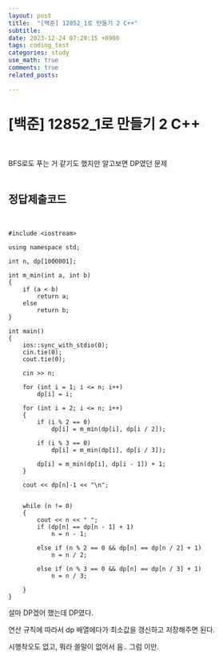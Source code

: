 ```yaml
---
layout: post
title:  "[백준] 12852_1로 만들기 2 C++"
subtitle:   
date: 2023-12-24 07:29:15 +0900
tags: coding_test
categories: study
use_math: true
comments: true
related_posts:

---
```


# [백준] 12852_1로 만들기 2 C++<br/>
<br/>

BFS로도 푸는 거 같기도 했지만 알고보면 DP였던 문제<br/>
<br/>

## 정답제출코드<br/>
<br/>

```
#include <iostream>

using namespace std;

int n, dp[1000001];

int m_min(int a, int b)
{
    if (a < b)
        return a;
    else
        return b;
}

int main()
{
    ios::sync_with_stdio(0);
    cin.tie(0);
    cout.tie(0);

	cin >> n;

	for (int i = 1; i <= n; i++)
		dp[i] = i;

	for (int i = 2; i <= n; i++)
    {
		if (i % 2 == 0)
			dp[i] = m_min(dp[i], dp[i / 2]);

		if (i % 3 == 0)
			dp[i] = m_min(dp[i], dp[i / 3]);

		dp[i] = m_min(dp[i], dp[i - 1]) + 1;
	}

	cout << dp[n]-1 << "\n";


	while (n != 0)
    {
		cout << n << " ";
		if (dp[n] == dp[n - 1] + 1)
			n = n - 1;

		else if (n % 2 == 0 && dp[n] == dp[n / 2] + 1)
			n = n / 2;

		else if (n % 3 == 0 && dp[n] == dp[n / 3] + 1)
			n = n / 3;

	}
}
```

설마 DP겠어 했는데 DP였다.<br/>

연산 규칙에 따라서 dp 배열에다가 최소값을 갱신하고 저장해주면 된다.<br/>

시행착오도 없고, 뭐라 쓸말이 없어서 음.. 그럼 이만.<br/>